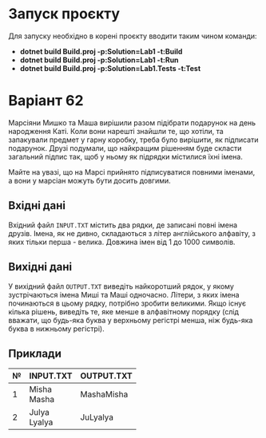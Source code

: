 # Запуск проєкту

Для запуску необхідно в корені проєкту вводити таким чином команди:
- **dotnet build Build.proj -p:Solution=Lab1 -t:Build**
- **dotnet build Build.proj -p:Solution=Lab1 -t:Run**
- **dotnet build Build.proj -p:Solution=Lab1.Tests -t:Test**

# Варіант 62

Марсіяни Мишко та Маша вирішили разом підібрати подарунок на день народження Каті. Коли вони нарешті знайшли те, що хотіли, та запакували предмет у гарну коробку, треба було вирішити, як підписати подарунок. Друзі подумали, що найкращим рішенням буде скласти загальний підпис так, щоб у ньому як підрядки містилися їхні імена.

Майте на увазі, що на Марсі прийнято підписуватися повними іменами, а вони у марсіан можуть бути досить довгими.

## Вхідні дані

Вхідний файл `INPUT.TXT` містить два рядки, де записані повні імена друзів. Імена, як не дивно, складаються з літер англійського алфавіту, з яких тільки перша - велика. Довжина імен від 1 до 1000 символів.

## Вихідні дані

У вихідний файл `OUTPUT.TXT` виведіть найкоротший рядок, у якому зустрічаються імена Миші та Маші одночасно. Літери, з яких імена починаються в цьому рядку, потрібно зробити великими. Якщо існує кілька рішень, виведіть те, яке менше в алфавітному порядку (слід вважати, що будь-яка буква у верхньому регістрі менша, ніж будь-яка буква в нижньому регістрі).

## Приклади

| № | INPUT.TXT        | OUTPUT.TXT  |
|---|------------------|-------------|
| 1 | Misha <br> Masha | MashaMisha  |
| 2 | Julya <br> Lyalya| JuLyalya    |
